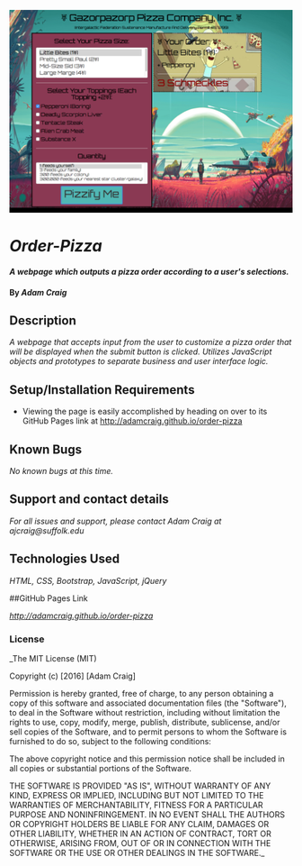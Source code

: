 ![Home Page](screenshot.png)

# _Order-Pizza_

#### _A webpage which outputs a pizza order according to a user's selections._

#### By _**Adam Craig**_

## Description

_A webpage that accepts input from the user to customize a pizza order that will be displayed when the submit button is clicked. Utilizes JavaScript objects and prototypes to separate business and user interface logic._

## Setup/Installation Requirements

* Viewing the page is easily accomplished by heading on over to its GitHub Pages link at http://adamcraig.github.io/order-pizza

## Known Bugs

_No known bugs at this time._

## Support and contact details

_For all issues and support, please contact Adam Craig at ajcraig@suffolk.edu_

## Technologies Used

_HTML, CSS, Bootstrap, JavaScript, jQuery_

##GitHub Pages Link

_http://adamcraig.github.io/order-pizza_

### License

_The MIT License (MIT)

Copyright (c) [2016] [Adam Craig]

Permission is hereby granted, free of charge, to any person obtaining a copy
of this software and associated documentation files (the "Software"), to deal
in the Software without restriction, including without limitation the rights
to use, copy, modify, merge, publish, distribute, sublicense, and/or sell
copies of the Software, and to permit persons to whom the Software is
furnished to do so, subject to the following conditions:

The above copyright notice and this permission notice shall be included in all
copies or substantial portions of the Software.

THE SOFTWARE IS PROVIDED "AS IS", WITHOUT WARRANTY OF ANY KIND, EXPRESS OR
IMPLIED, INCLUDING BUT NOT LIMITED TO THE WARRANTIES OF MERCHANTABILITY,
FITNESS FOR A PARTICULAR PURPOSE AND NONINFRINGEMENT. IN NO EVENT SHALL THE
AUTHORS OR COPYRIGHT HOLDERS BE LIABLE FOR ANY CLAIM, DAMAGES OR OTHER
LIABILITY, WHETHER IN AN ACTION OF CONTRACT, TORT OR OTHERWISE, ARISING FROM,
OUT OF OR IN CONNECTION WITH THE SOFTWARE OR THE USE OR OTHER DEALINGS IN THE
SOFTWARE._
